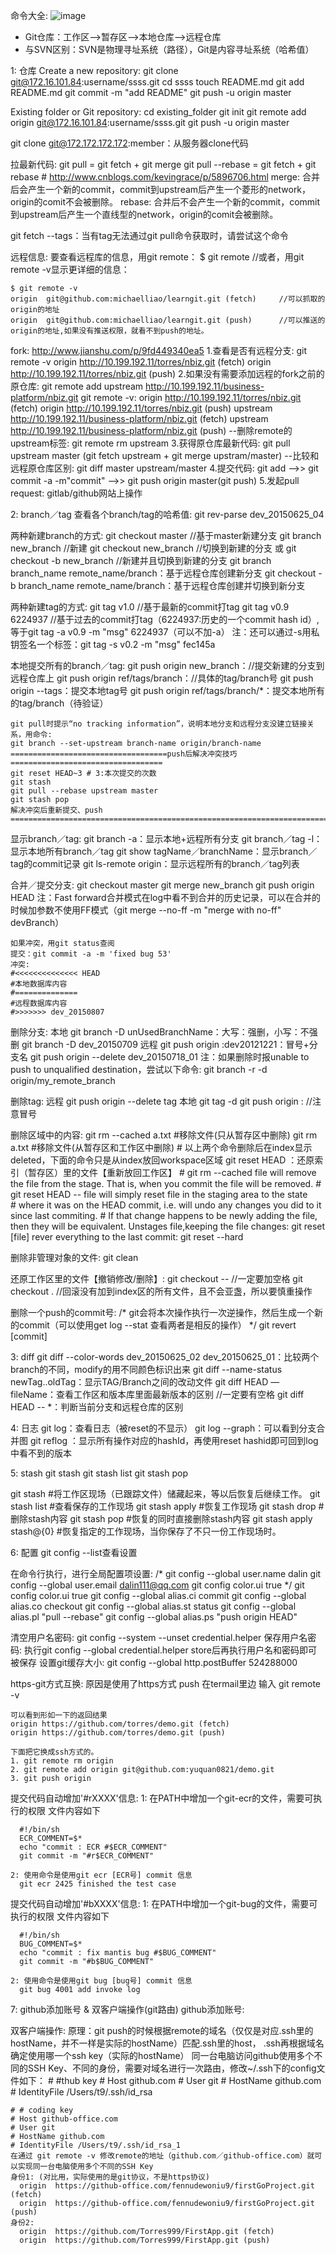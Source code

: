 命令大全: ![image](img/Git-Cheat-Sheet-by-RebelLabs.png)
* Git仓库：工作区-->暂存区-->本地仓库-->远程仓库
* 与SVN区别：SVN是物理寻址系统（路径），Git是内容寻址系统（哈希值）

1: 仓库
  Create a new repository:
    git clone git@172.16.101.84:username/ssss.git
    cd ssss
    touch README.md
    git add README.md
    git commit -m "add README"
    git push -u origin master

  Existing folder or Git repository:
    cd existing_folder
    git init
    git remote add origin git@172.16.101.84:username/ssss.git
    git push -u origin master

  git clone git@172.172.172.172:member：从服务器clone代码

  拉最新代码:
    git pull = git fetch + git merge
    git pull --rebase = git fetch + git rebase
        # http://www.cnblogs.com/kevingrace/p/5896706.html
        merge: 合并后会产生一个新的commit，commit到upstream后产生一个菱形的network，origin的comit不会被删除。
        rebase: 合并后不会产生一个新的commit，commit到upstream后产生一个直线型的network，origin的comit会被删除。

  git fetch --tags：当有tag无法通过git pull命令获取时，请尝试这个命令

  远程信息:
    要查看远程库的信息，用git remote：
    $ git remote  //或者，用git remote -v显示更详细的信息：

    $ git remote -v
    origin  git@github.com:michaelliao/learngit.git (fetch)     //可以抓取的origin的地址
    origin  git@github.com:michaelliao/learngit.git (push)      //可以推送的origin的地址,如果没有推送权限，就看不到push的地址。

  fork: http://www.jianshu.com/p/9fd449340ea5
    1.查看是否有远程分支: git remote -v
      origin  http://10.199.192.11/torres/nbiz.git (fetch)
      origin  http://10.199.192.11/torres/nbiz.git (push)
    2.如果没有需要添加远程的fork之前的原仓库: git remote add upstream http://10.199.192.11/business-platform/nbiz.git
      git remote -v: 
        origin  http://10.199.192.11/torres/nbiz.git (fetch)
        origin  http://10.199.192.11/torres/nbiz.git (push)
        upstream  http://10.199.192.11/business-platform/nbiz.git (fetch)
        upstream  http://10.199.192.11/business-platform/nbiz.git (push)
      --删除remote的upstream标签: git remote rm upstream
    3.获得原仓库最新代码: git pull upstream master (git fetch upstream + git merge upstram/master) 
      --比较和远程原仓库区别: git diff master upstream/master
    4.提交代码: git add -->> git commit -a -m"commit" -->> git push origin master(git push)
    5.发起pull request: gitlab/github网站上操作

2: branch／tag
  查看各个branch/tag的哈希值: git rev-parse dev_20150625_04

  两种新建branch的方式:
        git checkout master  //基于master新建分支 
        git branch new_branch  //新建
        git checkout new_branch  //切换到新建的分支
        或
        git checkout -b new_branch  //新建并且切换到新建的分支
    git branch branch_name remote_name/branch：基于远程仓库创建新分支
    git checkout -b branch_name remote_name/branch：基于远程仓库创建并切换到新分支

  两种新建tag的方式:
    git tag v1.0          //基于最新的commit打tag
    git tag v0.9 6224937  //基于过去的commit打tag（6224937:历史的一个commit hash id）,等于git tag -a v0.9 -m "msg" 6224937（可以不加-a）
    注：还可以通过-s用私钥签名一个标签：git tag -s v0.2 -m "msg" fec145a

  本地提交所有的branch／tag:
    git push origin new_branch：//提交新建的分支到远程仓库上
    git push origin ref/tags/branch：//具体的tag/branch号
    git push origin --tags：提交本地tag号
    git push origin ref/tags/branch/*：提交本地所有的tag/branch（待验证）

    git pull时提示“no tracking information”，说明本地分支和远程分支没建立链接关系，用命令:
    git branch --set-upstream branch-name origin/branch-name
    ===================================push后解决冲突技巧==================================
    git reset HEAD~3 # 3:本次提交的次数
    git stash 
    git pull --rebase upstream master
    git stash pop
    解决冲突后重新提交、push
    ====================================================================================
    
  显示branch／tag:
    git branch -a：显示本地+远程所有分支
    git branch／tag -l：显示本地所有branch／tag
    git show tagName／branchName：显示branch／tag的commit记录
    git ls-remote origin：显示远程所有的branch／tag列表

  合并／提交分支:
    git checkout master
    git merge new_branch
    git push origin HEAD
    注：Fast forward合并模式在log中看不到合并的历史记录，可以在合并的时候加参数不使用FF模式（git merge --no-ff -m "merge with no-ff" devBranch）

    如果冲突，用git status查阅
    提交：git commit -a -m 'fixed bug 53'
    冲突:
    #<<<<<<<<<<<<<< HEAD
    #本地数据库内容
    #==============
    #远程数据库内容
    #>>>>>>> dev_20150807

  删除分支: 
    本地
      git branch -D unUsedBranchName：大写：强删，小写：不强删
      git branch -D dev_20150709
    远程
      git push origin :dev20121221：冒号+分支名
      git push origin --delete dev_20150718_01
      注：如果删除时报unable to push to unqualified destination，尝试以下命令: 
          git branch -r -d origin/my_remote_branch

  删除tag:
    远程
      git push origin --delete tag <tagname>
    本地
      git tag -d <tagname>
      git push origin :<tagname>    //注意冒号

  删除区域中的内容:
      git rm --cached a.txt    #移除文件(只从暂存区中删除)
      git rm a.txt         #移除文件(从暂存区和工作区中删除)
        # 以上两个命令删除后在index显示deleted，下面的命令只是从index放回workspace区域
      git reset HEAD <file>：还原索引（暂存区）里的文件【重新放回工作区】
        # git rm --cached file will remove the file from the stage. That is, when you commit the file will be removed. 
        # git reset HEAD -- file will simply reset file in the staging area to the state        
        # where it was on the HEAD commit, i.e. will undo any changes you did to it since last commiting. 
        # If that change happens to be newly adding the file, then they will be equivalent.
      Unstages file,keeping the file changes:
        git reset [file]
      rever everything to the last commit:
        git reset --hard

  删除非管理对象的文件:
    git clean

  还原工作区里的文件【撤销修改/删除】:
    git checkout -- <file>    //一定要加空格
    git checkout .            //回滚没有加到index区的所有文件，且不会亚盏，所以要慎重操作
  
  删除一个push的commit号:
    /*
    git会将本次操作执行一次逆操作，然后生成一个新的commit（可以使用get log --stat 查看两者是相反的操作）
    */
    git revert [commit]

3: diff
  git diff --color-words dev_20150625_02 dev_20150625_01：比较两个branch的不同，modify的用不同颜色标识出来
  git diff --name-status newTag..oldTag：显示TAG/Branch之间的改动文件
  git diff HEAD — fileName：查看工作区和版本库里面最新版本的区别 //一定要有空格
  git diff HEAD -- *：判断当前分支和远程仓库的区别

4: 日志
  git log：查看日志（被reset的不显示）
  git log --graph：可以看到分支合并图
  git reflog ：显示所有操作对应的hashId，再使用reset hashid即可回到log中看不到的版本


5: stash
  git stash
  git stash list
  git stash pop

  git stash #将工作区现场（已跟踪文件）储藏起来，等以后恢复后继续工作。 
  git stash list #查看保存的工作现场 
  git stash apply #恢复工作现场 
  git stash drop #删除stash内容 
  git stash pop #恢复的同时直接删除stash内容 
  git stash apply stash@{0} #恢复指定的工作现场，当你保存了不只一份工作现场时。


6: 配置
  git config --list查看设置
  
  在命令行执行，进行全局配置项设置:
  /*
  git config --global user.name dalin
  git config --global user.email dalin111@qq.com
  git config color.ui true
  */
  git config color.ui true
  git config --global alias.ci commit
  git config --global alias.co checkout
  git config --global alias.st status
  git config --global alias.pl "pull --rebase" 
  git config --global alias.ps "push origin HEAD" 

  清空用户名密码: git config --system --unset credential.helper
  保存用户名密码: 执行git config --global credential.helper store后再执行用户名和密码即可被保存
  设置git缓存大小: git config --global http.postBuffer 524288000
  
  https-git方式互换:
    原因是使用了https方式 push
    在termail里边 输入  git remote -v 

    可以看到形如一下的返回结果
    origin https://github.com/torres/demo.git (fetch)
    origin https://github.com/torres/demo.git (push)

    下面把它换成ssh方式的。
    1. git remote rm origin
    2. git remote add origin git@github.com:yuquan0821/demo.git
    3. git push origin 

  提交代码自动增加'#rXXXX'信息:
    1: 在PATH中增加一个git-ecr的文件，需要可执行的权限
      文件内容如下

      #!/bin/sh
      ECR_COMMENT=$*
      echo "commit : ECR #$ECR_COMMENT" 
      git commit -m "#r$ECR_COMMENT" 

    2: 使用命令是使用git ecr [ECR号] commit 信息
      git ecr 2425 finished the test case

  提交代码自动增加'#bXXXX'信息:
    1: 在PATH中增加一个git-bug的文件，需要可执行的权限
      文件内容如下

      #!/bin/sh
      BUG_COMMENT=$*
      echo "commit : fix mantis bug #$BUG_COMMENT" 
      git commit -m "#b$BUG_COMMENT" 

    2: 使用命令是使用git bug [bug号] commit 信息
      git bug 4001 add invoke log


7: github添加账号 & 双客户端操作(git路由)
  github添加账号:


  双客户端操作:
    原理：git push的时候根据remote的域名（仅仅是对应.ssh里的hostName，并不一样是实际的hostName）匹配.ssh里的host，
         .ssh再根据域名确定使用哪一个ssh key（实际的hostName）
    同一台电脑访问github使用多个不同的SSH Key、不同的身份，需要对域名进行一次路由，修改~/.ssh下的config文件如下：
    # #thub key
    # Host github.com
    # User git
    # HostName github.com
    # IdentityFile /Users/t9/.ssh/id_rsa
 
    # # coding key
    # Host github-office.com
    # User git
    # HostName github.com
    # IdentityFile /Users/t9/.ssh/id_rsa_1
    在通过 git remote -v 修改remote的地址（github.com／github-office.com）就可以实现同一台电脑使用多个不同的SSH Key
    身份1: (对比用，实际使用的是git协议，不是https协议)
      origin  https://github-office.com/fennudewoniu9/firstGoProject.git (fetch)
      origin  https://github-office.com/fennudewoniu9/firstGoProject.git (push)
    身份2:
      origin  https://github.com/Torres999/FirstApp.git (fetch)
      origin  https://github.com/Torres999/FirstApp.git (push)



      